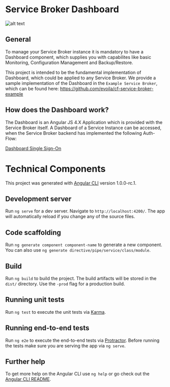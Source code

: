 # Service Broker Dashboard

![alt text](https://github.com/evoila/cf-service-broker-dashboard/docs/dashboard-ui.png "Dashboard UI")

## General
To manage your Service Broker instance it is mandatory to have a Dashboard component, which supplies you with capabilites like basic Monitoring, Configuration Management and Backup/Restore.

This project is intended to be the fundamental implementation of Dashboard, which could be applied to any Service Broker. We provide a sample implementation of the Dashboard in the `Example Service Broker`, which can be found here: https://github.com/evoila/cf-service-broker-example

## How does the Dashboard work?
The Dashboard is an Angular JS 4.X Application which is provided with the Service Broker itself. 
A Dashboard of a Service Instance can be accessed, when the Service Broker backend has implemented the following Auth-Flow:

[Dashboard Single Sign-On](https://docs.cloudfoundry.org/services/dashboard-sso.html)

# Technical Components

This project was generated with [Angular CLI](https://github.com/angular/angular-cli) version 1.0.0-rc.1.

## Development server
Run `ng serve` for a dev server. Navigate to `http://localhost:4200/`. The app will automatically reload if you change any of the source files.

## Code scaffolding

Run `ng generate component component-name` to generate a new component. You can also use `ng generate directive/pipe/service/class/module`.

## Build

Run `ng build` to build the project. The build artifacts will be stored in the `dist/` directory. Use the `-prod` flag for a production build.

## Running unit tests

Run `ng test` to execute the unit tests via [Karma](https://karma-runner.github.io).

## Running end-to-end tests

Run `ng e2e` to execute the end-to-end tests via [Protractor](http://www.protractortest.org/).
Before running the tests make sure you are serving the app via `ng serve`.

## Further help

To get more help on the Angular CLI use `ng help` or go check out the [Angular CLI README](https://github.com/angular/angular-cli/blob/master/README.md).
